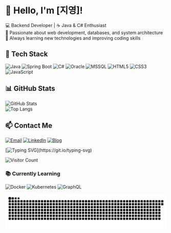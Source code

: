 # 👋 Hello, I'm [지영]!

💻 Backend Developer | ☕ Java & C# Enthusiast  
🚀 Passionate about web development, databases, and system architecture  
🎯 Always learning new technologies and improving coding skills  

## 🔧 Tech Stack
![Java](https://img.shields.io/badge/Java-ED8B00?style=for-the-badge&logo=java&logoColor=white)
![Spring Boot](https://img.shields.io/badge/Spring_Boot-6DB33F?style=for-the-badge&logo=spring-boot&logoColor=white)
![C#](https://img.shields.io/badge/C%23-239120?style=for-the-badge&logo=c-sharp&logoColor=white)
![Oracle](https://img.shields.io/badge/Oracle-F80000?style=for-the-badge&logo=oracle&logoColor=white)
![MSSQL](https://img.shields.io/badge/SQL_Server-CC2927?style=for-the-badge&logo=microsoft-sql-server&logoColor=white)
![HTML5](https://img.shields.io/badge/HTML5-E34F26?style=for-the-badge&logo=html5&logoColor=white)
![CSS3](https://img.shields.io/badge/CSS3-1572B6?style=for-the-badge&logo=css3&logoColor=white)
![JavaScript](https://img.shields.io/badge/JavaScript-F7DF1E?style=for-the-badge&logo=javascript&logoColor=black)

## 📊 GitHub Stats
![GitHub Stats](https://github-readme-stats.vercel.app/api?username=ji-0o0o0o0&show_icons=true&theme=dark)  
![Top Langs](https://github-readme-stats.vercel.app/api/top-langs/?username=ji-0o0o0o0&layout=compact&theme=dark)

## 📫 Contact Me
[![Email](https://img.shields.io/badge/Email-D14836?style=for-the-badge&logo=gmail&logoColor=white)](mailto:tlswldud28@naver.com)
[![LinkedIn](https://img.shields.io/badge/LinkedIn-0077B5?style=for-the-badge&logo=linkedin&logoColor=white)](https://linkedin.com/in/yourprofile)
[![Blog](https://img.shields.io/badge/Blog-21759B?style=for-the-badge&logo=wordpress&logoColor=white)](https://yourblog.com)

[![Typing SVG](https://readme-typing-svg.herokuapp.com?font=Fira+Code&pause=1000&color=36BCF7&width=435&lines=Backend+%26+Frontend+Developer;Spring+Boot+%7C+Java+%7C+C%23+%7C+SQL;Building+Awesome+Projects!)](https://git.io/typing-svg)

![Visitor Count](https://komarev.com/ghpvc/?username=ji-0o0o0o0&style=for-the-badge)

### 📚 Currently Learning
![Docker](https://img.shields.io/badge/Docker-2496ED?style=for-the-badge&logo=docker&logoColor=white)
![Kubernetes](https://img.shields.io/badge/Kubernetes-326CE5?style=for-the-badge&logo=kubernetes&logoColor=white)
![GraphQL](https://img.shields.io/badge/GraphQL-E10098?style=for-the-badge&logo=graphql&logoColor=white)


![snake gif](https://github.com/ji-0o0o0o0/ji-0o0o0o0/blob/main/dist/snake.svg)
